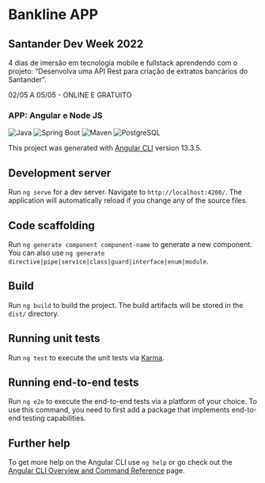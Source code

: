 # Bankline APP

## Santander Dev Week 2022
 
4 dias de imersão em tecnologia mobile e fullstack aprendendo com o projeto: “Desenvolva uma API Rest para criação de extratos bancários do Santander”.

02/05 A 05/05 - ONLINE E GRATUITO

### APP: Angular e Node JS

<div align="left">
  <img src="https://img.shields.io/badge/-Java-royalblue?style=for-the-badge" alt="Java">
  <img src="https://img.shields.io/badge/-Spring%20Boot-forestgreen?style=for-the-badge" alt="Spring Boot">
  <img src="https://img.shields.io/badge/-Maven-darkmagenta?style=for-the-badge" alt="Maven">
  <img src="https://img.shields.io/badge/-PostgreSQL-blue?style=for-the-badge" alt="PostgreSQL">
</div>

This project was generated with [Angular CLI](https://github.com/angular/angular-cli) version 13.3.5.

## Development server

Run `ng serve` for a dev server. Navigate to `http://localhost:4200/`. The application will automatically reload if you change any of the source files.

## Code scaffolding

Run `ng generate component component-name` to generate a new component. You can also use `ng generate directive|pipe|service|class|guard|interface|enum|module`.

## Build

Run `ng build` to build the project. The build artifacts will be stored in the `dist/` directory.

## Running unit tests

Run `ng test` to execute the unit tests via [Karma](https://karma-runner.github.io).

## Running end-to-end tests

Run `ng e2e` to execute the end-to-end tests via a platform of your choice. To use this command, you need to first add a package that implements end-to-end testing capabilities.

## Further help

To get more help on the Angular CLI use `ng help` or go check out the [Angular CLI Overview and Command Reference](https://angular.io/cli) page.
